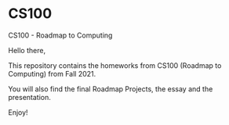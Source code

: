 # CS100
CS100 - Roadmap to Computing

Hello there,

This repository contains the homeworks from CS100 (Roadmap to Computing) from Fall 2021.

You will also find the final Roadmap Projects, the essay and the presentation.

Enjoy!
